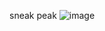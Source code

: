 sneak peak
![image](https://user-images.githubusercontent.com/71585678/223193039-502bffc3-f2d3-43f3-b747-edfe3f94f206.png)
